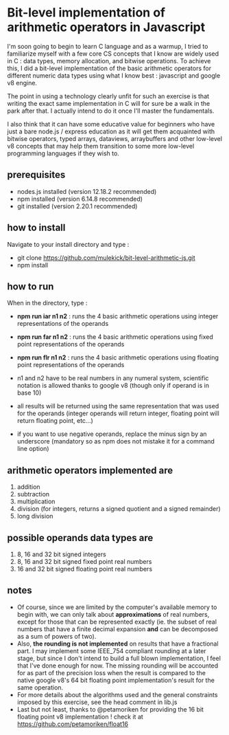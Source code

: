 # Bit-level implementation of arithmetic operators in Javascript

I'm soon going to begin to learn C language and as a warmup, I tried to familiarize myself with a few core CS concepts that I know are widely used in C : data types, memory allocation, and bitwise operations. To achieve this, I did a bit-level implementation of the basic arithmetic operators for different numeric data types using what I know best : javascript and google v8 engine.

The point in using a technology clearly unfit for such an exercise is that writing the exact same implementation in C will for sure be a walk in the park after that. I actually intend to do it once I'll master the fundamentals.

I also think that it can have some educative value for beginners who have just a bare node.js / express education as it will get them acquainted with bitwise operators, typed arrays, dataviews, arraybuffers and other low-level v8 concepts that may help them transition to some more low-level programming languages if they wish to.

## prerequisites
- nodes.js installed (version 12.18.2 recommended)
- npm installed (version 6.14.8 recommended)
- git installed (version 2.20.1 recommended)

## how to install

Navigate to your install directory and type :
- git clone https://github.com/mulekick/bit-level-arithmetic-js.git
- npm install

## how to run
When in the directory, type :

- **npm run iar n1 n2** : runs the 4 basic arithmetic operations using integer representations of the operands
- **npm run far n1 n2** : runs the 4 basic arithmetic operations using fixed point representations of the operands
- **npm run flr n1 n2** : runs the 4 basic arithmetic operations using floating point representations of the operands

- n1 and n2 have to be real numbers in any numeral system, scientific notation is allowed thanks to google v8 (though only if operand is in base 10)
- all results will be returned using the same representation that was used for the operands (integer operands will return integer, floating point will return floating point, etc...)
- if you want to use negative operands, replace the minus sign by an underscore (mandatory so as npm does not mistake it for a command line option) 

## arithmetic operators implemented are

1. addition
2. subtraction
3. multiplication
4. division (for integers, returns a signed quotient and a signed remainder)
5. long division

## possible operands data types are

1. 8, 16 and 32 bit signed integers
2. 8, 16 and 32 bit signed fixed point real numbers
3. 16 and 32 bit signed floating point real numbers

## notes
- Of course, since we are limited by the computer's available memory to begin with, we can only talk about **approximations** of real numbers, except for those that can be represented exactly (ie. the subset of real numbers that have a finite decimal expansion **and** can be decomposed as a sum of powers of two).
- Also, **the rounding is not implemented** on results that have a fractional part. I may implement some IEEE_754 compliant rounding at a later stage, but since I don't intend to build a full blown implementation, I feel that I've done enough for now. The missing rounding will be accounted for as part of the precision loss when the result is compared to the native google v8's 64 bit floating point implementation's result for the same operation.
- For more details about the algorithms used and the general constraints imposed by this exercise, see the head comment in lib.js
- Last but not least, thanks to @petamoriken for providing the 16 bit floating point v8 implementation ! check it at https://github.com/petamoriken/float16
